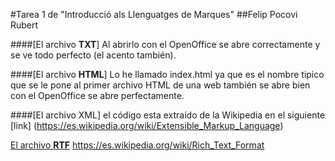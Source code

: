 #Tarea 1 de "Introducció als Llenguatges de Marques"
##Felip Pocovi Rubert

####[El archivo **TXT**] 
Al abrirlo con el OpenOffice se abre correctamente y se ve todo perfecto (el acento también).

####[El archivo **HTML**]
Lo he llamado index.html ya que es el nombre tipico que se le pone al primer archivo HTML de una web también se abre bien con el OpenOffice se abre perfectamente.

####[El archivo XML] el código esta extraído de la Wikipedia en el siguiente [link] (https://es.wikipedia.org/wiki/Extensible_Markup_Language)

[El archivo **RTF**](https://github.com/Fpocovi/Tarea1/blob/master/ArxiuRTF.rtf)     https://es.wikipedia.org/wiki/Rich_Text_Format

